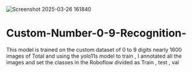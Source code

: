 ![Screenshot 2025-03-26 161840](https://github.com/user-attachments/assets/461e2d06-8ab2-45b1-b9c1-631ab1b36b52)
# Custom-Number-0-9-Recognition-
This model is trained on the custom dataset of 0 to 9 digits nearly 1600 images of Total and using the yolo11s model to train , I annotated all the images and set the classes in the Roboflow divided as Train , test , val 
